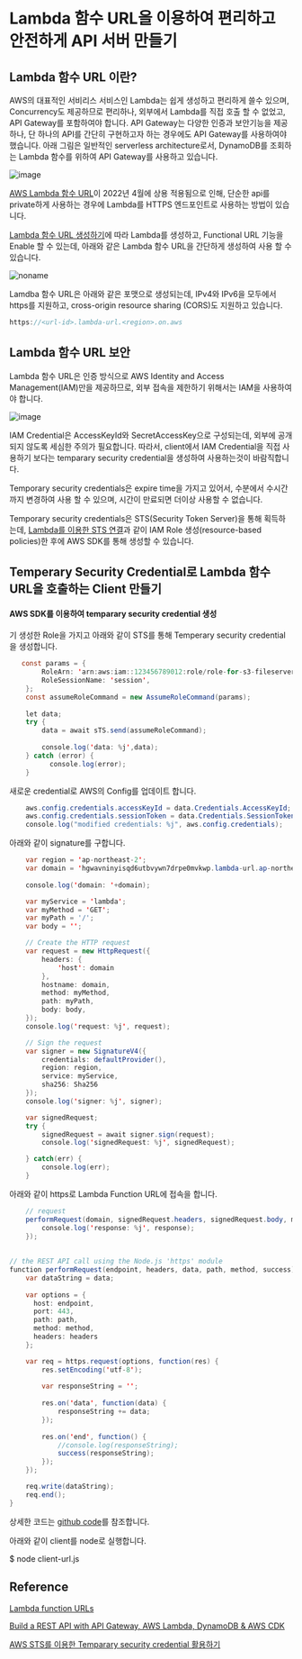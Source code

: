 # Lambda 함수 URL을 이용하여 편리하고 안전하게 API 서버 만들기


## Lambda 함수 URL 이란?

AWS의 대표적인 서비리스 서비스인 Lambda는 쉽게 생성하고 편리하게 쓸수 있으며, Concurrency도 제공하므로 편리하나, 외부에서 Lambda를 직접 호출 할 수 없었고, API Gateway를 포함하여야 합니다. API Gateway는 다양한 인증과 보안기능을 제공하나, 단 하나의 API를 간단히 구현하고자 하는 경우에도 API Gateway를 사용하여야 했습니다. 아래 그림은 일반적인 serverless architecture로서, DynamoDB를 조회하는 Lambda 함수를 위하여 API Gateway를 사용하고 있습니다. 

![image](https://user-images.githubusercontent.com/52392004/171417037-0d2f02a3-a09a-4e80-9ab5-5d993b2b9dc9.png)

[AWS Lambda 함수 URL](https://aws.amazon.com/ko/about-aws/whats-new/2022/04/aws-lambda-function-urls-built-in-https-endpoints/)이 2022년 4월에 상용 적용됨으로 인해, 단순한 api를 private하게 사용하는 경우에 Lambda를 HTTPS 엔드포인트로 사용하는 방법이 있습니다.

[Lambda 함수 URL 생성하기](https://github.com/kyopark2014/simple-data-aquisition-unit/blob/main/lambda-for-functional-url.md)에 따라 Lambda를 생성하고, Functional URL 기능을 Enable 할 수 있는데, 아래와 같은 Lambda 함수 URL을 간단하게 생성하여 사용 할 수 있습니다. 

![noname](https://user-images.githubusercontent.com/52392004/165218603-55d9c145-676e-4c40-a9f5-f46bb8a6d34f.png)

Lamdba 함수 URL은 아래와 같은 포맷으로 생성되는데, IPv4와 IPv6을 모두에서 https를 지원하고, cross-origin resource sharing (CORS)도 지원하고 있습니다. 

```c
https://<url-id>.lambda-url.<region>.on.aws
```

  
## Lambda 함수 URL 보안

Lambda 함수 URL은 인증 방식으로 AWS Identity and Access Management(IAM)만을 제공하므로, 외부 접속을 제한하기 위해서는 IAM을 사용하여야 합니다. 

![image](https://user-images.githubusercontent.com/52392004/171420558-e491ca84-b26e-43c5-af95-a1da86493bb9.png)

IAM Credential은 AccessKeyId와 SecretAccessKey으로 구성되는데, 외부에 공개되지 않도록 세심한 주의가 필요합니다. 따라서, client에서 IAM Credential을 직접 사용하기 보다는 temparary security credential을 생성하여 사용하는것이 바람직합니다. 

Temporary security credentials은 expire time을 가지고 있어서, 수분에서 수시간까지 변경하여 사용 할 수 있으며, 시간이 만료되면 더이상 사용할 수 없습니다. 

Temporary security credentials은 STS(Security Token Server)을 통해 획득하는데, [Lambda를 이용한 STS 연결](https://github.com/kyopark2014/aws-security-token-service/tree/main/lambda-for-sts)과 같이 IAM Role 생성(resource-based policies)한 후에 AWS SDK를 통해 생성할 수 있습니다.

## Temperary Security Credential로 Lambda 함수 URL을 호출하는 Client 만들기 

#### AWS SDK를 이용하여 temparary security credential 생성

기 생성한 Role을 가지고 아래와 같이 STS를 통해 Temperary security credential을 생성합니다.

```java
   const params = {
        RoleArn: 'arn:aws:iam::123456789012:role/role-for-s3-fileserver',
        RoleSessionName: 'session',
    };
    const assumeRoleCommand = new AssumeRoleCommand(params);
    
    let data;
    try {
        data = await sTS.send(assumeRoleCommand);
    
        console.log('data: %j',data);
    } catch (error) {
          console.log(error);
    }
```

새로운 credential로 AWS의 Config를 업데이트 합니다.

```java
    aws.config.credentials.accessKeyId = data.Credentials.AccessKeyId;
    aws.config.credentials.sessionToken = data.Credentials.SessionToken;
    console.log("modified credentials: %j", aws.config.credentials);
```

아래와 같이 signature를 구합니다.

```java
    var region = 'ap-northeast-2';
    var domain = 'hgwavninyisqd6utbvywn7drpe0mvkwp.lambda-url.ap-northeast-2.on.aws';
    
    console.log('domain: '+domain);

    var myService = 'lambda';
    var myMethod = 'GET';
    var myPath = '/';
    var body = '';

    // Create the HTTP request
    var request = new HttpRequest({
        headers: {
            'host': domain
        },
        hostname: domain,
        method: myMethod,
        path: myPath,
        body: body,
    });
    console.log('request: %j', request);

    // Sign the request
    var signer = new SignatureV4({
        credentials: defaultProvider(),
        region: region,
        service: myService,
        sha256: Sha256
    });
    console.log('signer: %j', signer);

    var signedRequest;
    try {
        signedRequest = await signer.sign(request);
        console.log('signedRequest: %j', signedRequest);

    } catch(err) {
        console.log(err);
    }
```

아래와 같이 https로 Lambda Function URL에 접속을 합니다.

```java
    // request
    performRequest(domain, signedRequest.headers, signedRequest.body, myPath, myMethod, function(response) {    
        console.log('response: %j', response);
    });
    
    
// the REST API call using the Node.js 'https' module
function performRequest(endpoint, headers, data, path, method, success) {
    var dataString = data;
  
    var options = {
      host: endpoint,
      port: 443,
      path: path,
      method: method,
      headers: headers
    };

    var req = https.request(options, function(res) {
        res.setEncoding('utf-8');
    
        var responseString = '';
    
        res.on('data', function(data) {
            responseString += data;
        });
    
        res.on('end', function() {
            //console.log(responseString);
            success(responseString);
        });
    });

    req.write(dataString);
    req.end();
} 
```

상세한 코드는 [github code](https://github.com/kyopark2014/aws-security-token-service/blob/main/client/client-url.js)를 참조합니다.

아래와 같이 client를 node로 실행합니다.

$ node client-url.js

## Reference 
  
[Lambda function URLs](https://docs.aws.amazon.com/lambda/latest/dg/lambda-urls.html?icmpid=docs_lambda_help)
    
[Build a REST API with API Gateway, AWS Lambda, DynamoDB & AWS CDK](https://faun.pub/build-a-rest-api-with-api-gateway-aws-lambda-dynamodb-aws-cdk-616d1e17c128)

[AWS STS를 이용한 Temparary security credential 활용하기](https://github.com/kyopark2014/aws-security-token-service)
